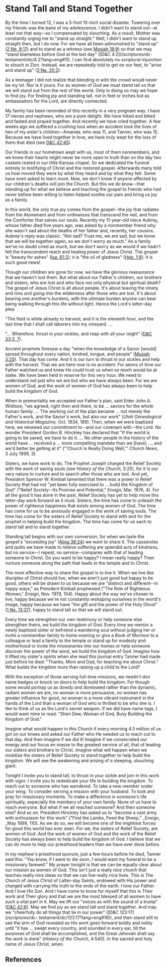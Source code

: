 # Stand Tall and Stand Together

By the time I turned 12, I was a 5-foot 10-inch social disaster. Towering over
my friends was the bane of my adolescence. I didn't want to stand out--at
least not that way--so I compensated by slouching. As a result, Mother was
constantly urging me to "stand up straight." Well, I didn't want to stand up
straight then, but I do now. For we have all been admonished to "stand up" ([2
Ne. 8:17](/scriptures/bofm/2-ne/8.17?lang=eng#16)) and to stand as a witness
(see [Mosiah 18:9](/scriptures/bofm/mosiah/18.9?lang=eng#8)) so that we may
"stand blameless before God at the last day" ([D&amp;C 4:2](/scriptures/dc-
testament/dc/4.2?lang=eng#1)). I can find absolutely no scriptural injunction
to slouch in Zion. Instead, we are repeatedly told to get on our feet, to
"arise and stand up" ([3 Ne. 20:2](/scriptures/bofm/3-ne/20.2?lang=eng#1)).

As a teenager I did not realize that blending in with the crowd would never be
my lot. Nor is it yours. For as women of God we must stand tall so that we
will stand out from the rest of the world. Only in doing so may we hope to
find joy. For finding joy and standing tall, not in feet or inches but as
ambassadors for the Lord, are directly connected.

My family has been reminded of this recently in a very poignant way. I have 17
nieces and nephews, who are a pure delight. We have hiked and biked and fasted
and prayed together. And recently we have cried together. A few weeks ago we
suffered a crushing loss when an accident took the lives of two of my sister's
children--Amanda, who was 11, and Tanner, who was 15. Because we have lived
together in love, we have truly wept for the loss of them that died (see
[D&amp;C 42:45](/scriptures/dc-testament/dc/42.45?lang=eng#44)).

Our friends in our hometown wept with us, most of them nonmembers, and we knew
their hearts might never be more open to truth than on the day two caskets
rested in our little Kansas chapel. So we dedicated the funeral entirely to
testifying of Christ and the restored gospel. Afterwards many told us how
moved they were by what they heard and by what they felt. Some have even asked
to learn more. Now, we don't know if anyone affected by our children's deaths
will join the Church. But this we do know--that standing up for what we
believe and teaching the gospel to friends who had never before been willing
to listen helped soothe our pain and bring us joy as a family.

In this world, the only true joy comes from the gospel--the joy that radiates
from the Atonement and from ordinances that transcend the veil, and from the
Comforter that salves our souls. Recently my 11-year-old niece Aubrey, whose
father died five years ago, was asked by a nonmember friend why she wasn't sad
about the deaths of her father and, recently, her cousins. Aubrey's reply was
classic: "Not sad? Trust me, we are sad, but we know that we will be together
again, so we don't worry as much." As a family we've no doubt cried as much,
but we don't worry as we would if we hadn't felt the transcendent reach and
healing power of Jesus Christ. The gospel is "beauty for ashes" ([Isa.
61:3](/scriptures/ot/isa/61.3?lang=eng#2)); it is "the oil of gladness" ([Heb.
1:9](/scriptures/nt/heb/1.9?lang=eng#8)); it is such good news!

Though our children are gone for now, we have the glorious reassurance that we
haven't lost them. But what about our Father's children, our brothers and
sisters, who are lost and who face not only physical but spiritual death? The
gospel of Jesus Christ is all about people. It's about leaving the ninety and
nine and going into the wilderness after those who are lost. It's about
bearing one another's burdens, with the ultimate burden anyone can bear being
walking through this life without light. Hence the Lord's latter-day plea:

"The field is white already to harvest; and it is the eleventh hour, and the
last time that I shall call laborers into my vineyard. ...

"... Wherefore, thrust in your sickles, and reap with all your might" ([D&amp;C
33:3, 7](/scriptures/dc-testament/dc/33.3,7?lang=eng#2)).

Ancient prophets foresaw a day "when the knowledge of a Savior [would] spread
throughout every nation, kindred, tongue, and people" ([Mosiah
3:20](/scriptures/bofm/mosiah/3.20?lang=eng#19)). That day has come. And it is
our turn to thrust in our sickles and help with the harvest. That we are here
now is no accident. For aeons of time our Father watched us and knew He could
trust us when so much would be at stake. We have been held in reserve for this
very hour. We need to understand not just who we are but who we have always
been. For we are women of God, and the work of women of God has always been to
help build the kingdom of God.

When in premortality we accepted our Father's plan, said Elder John A.
Widtsoe, "we agreed, right then and there, to be ... saviors for the whole human
family. ... The working out of the plan became ... not merely the Father's work,
and the Savior's work, but also our work" (_Utah Genealogical and Historical
Magazine,_ Oct. 1934, 189). Then, when we were baptized here, we renewed our
commitment to--and our covenant with--the Lord. No wonder President Gordon B.
Hinckley has declared that "if the world is going to be saved, we have to do
it. ... No other people in the history of the world have ... received a ... more
compelling mandate than we [have] ..., and we'd better be getting at it"
("'Church Is Really Doing Well,'" _Church News,_ 3 July 1999, 3).

Sisters, we have work to do. The Prophet Joseph charged the Relief Society
with the work of saving souls (see _History of the Church,_ 5:25), for it is
our very nature to nurture and to search after those who are lost. And yet,
President Spencer W. Kimball lamented that there was a power in Relief Society
that had not "yet been fully exercised to ... build the Kingdom of God" ("Relief
Society--Its Promise and Potential," _Ensign,_ Mar. 1976, 4). For all the good
it has done in the past, Relief Society has yet to help move this latter-day
work forward as it must. Sisters, the time has come to unleash the power of
righteous happiness that exists among women of God. The time has come for us
to be anxiously engaged in the work of saving souls. The time has come for the
sisters of Relief Society to stand with and for the prophet in helping build
the kingdom. The time has come for us each to stand tall and to stand
together.

Standing tall begins with our own conversion, for when we taste the gospel's
"exceeding joy" ([Alma 36:24](/scriptures/bofm/alma/36.24?lang=eng#23)) we
want to share it. The casseroles and quilts we have made to relieve suffering
are splendid acts of kindness, but no service--I repeat, no service--compares
with that of leading someone to Christ. Do you want to be happy? I mean really
happy? Then nurture someone along the path that leads to the temple and to
Christ.

The most effective way to share the gospel is to live it. When we live like
disciples of Christ should live, when we aren't just good but happy to be
good, others will be drawn to us because we are "distinct and different--in
happy ways," as President Kimball prophesied ("The Role of Righteous Women,"
_Ensign,_ Nov. 1979, 104). Happy about the way we've chosen to live, happy
because we're not constantly reshaping ourselves in the world's image, happy
because we have "the gift and the power of the Holy Ghost" ([1 Ne.
13:37](/scriptures/bofm/1-ne/13.37?lang=eng#36)), happy to stand tall so that
we will stand out.

Every time we strengthen our own testimony or help someone else strengthen
theirs, we build the kingdom of God. Every time we mentor a newly baptized
sister or befriend a wandering soul without judging her or invite a nonmember
family to home evening or give a Book of Mormon to a colleague or lead a
family to the temple or stand up for modesty and motherhood or invite the
missionaries into our homes or help someone discover the power of the word, we
build the kingdom of God. Imagine how it lifted my sister's spirits when she
read this journal entry Tanner had made just before he died: "Thanks, Mom and
Dad, for teaching me about Christ." What builds the kingdom more than raising
up a child to the Lord?

With the exception of those serving full-time missions, we needn't don name
badges or knock on doors to help build the kingdom. For though some would
portray us as dowdy and dominated rather than the dynamic, radiant women we
are, no woman is more persuasive, no woman has greater influence for good, no
woman is a more vibrant instrument in the hands of the Lord than a woman of
God who is thrilled to be who she is. I like to think of us as the Lord's
secret weapon. If we did have name tags, I would want mine to read: "Sheri
Dew, Woman of God, Busy Building the Kingdom of God."

Imagine what would happen in this Church if every morning 4.5 million of us
got on our knees and asked our Father who He needed us to reach out to that
day. And then imagine if we did it! Imagine if we consecrated our energy and
our focus en masse to the greatest service of all, that of leading our sisters
and brothers to Christ. Imagine what will happen when we mobilize the sisters
of Relief Society to stand together to help build the kingdom. We will see the
awakening and arising of a sleeping, slouching giant.

Tonight I invite you to stand tall, to thrust in your sickle and join in this
work with vigor. I invite you to rededicate your life to building the kingdom.
To reach out to someone who has wandered. To take a new member under your
wing. To consider serving a mission with your husband. To look and pray for
missionary moments. To make a difference in someone's life spiritually,
especially the members of your own family. None of us have to reach everyone.
But what if we all reached someone? And then someone else? And so on.
President Hinckley has asked us to "become a vast army with enthusiasm for
this work" ("Find the Lambs, Feed the Sheep," _Ensign, _May 1999, 110). As we
do so, we will become one of the mightiest forces for good this world has ever
seen. For we, the sisters of Relief Society, are women of God. And the work of
women of God and the work of the Relief Society has always been to help build
the kingdom of God. I believe that we can do more to help our priesthood
leaders than we have ever done before.

In my nephew's priesthood quorum, just a few hours before he died, Tanner said
this: "You know, if I were to die soon, I would want my funeral to be a
missionary farewell." My prayer tonight is that we can be equally clear about
our mission as women of God. This isn't just a really nice church that teaches
really nice ideas so that we can live really nice lives. This is The Church of
Jesus Christ of Latter-day Saints, endowed with His power and charged with
carrying His truth to the ends of the earth. I love our Father. And I love His
Son. And I have come to know for myself that this is Their work and Their
glory and that we are the most blessed of all women to have such a vital part
in it. May we lift our "voices as with the sound of a trump" ([D&amp;C
42:6](/scriptures/dc-testament/dc/42.6?lang=eng#5)). May we find joy as we
stand tall and stand together. And may we "cheerfully do all things that lie
in our power" ([D&amp;C 123:17](/scriptures/dc-
testament/dc/123.17?lang=eng#16)), and then stand still to see the arm of God
revealed as His work goes forward boldly and nobly until "it has ... swept every
country, and sounded in every ear, till the purposes of God shall be
accomplished, and the Great Jehovah shall say the work is done" (_History of
the Church,_ 4:540). In the sacred and holy name of Jesus Christ, amen.

## References

